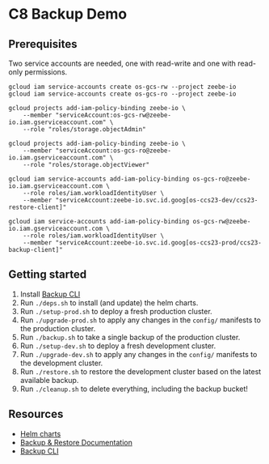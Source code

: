 # C8 Backup Demo

## Prerequisites
Two service accounts are needed, one with read-write and one with read-only permissions.

```shell
gcloud iam service-accounts create os-gcs-rw --project zeebe-io
gcloud iam service-accounts create os-gcs-ro --project zeebe-io

gcloud projects add-iam-policy-binding zeebe-io \
    --member "serviceAccount:os-gcs-rw@zeebe-io.iam.gserviceaccount.com" \
    --role "roles/storage.objectAdmin"

gcloud projects add-iam-policy-binding zeebe-io \
    --member "serviceAccount:os-gcs-ro@zeebe-io.iam.gserviceaccount.com" \
    --role "roles/storage.objectViewer"

gcloud iam service-accounts add-iam-policy-binding os-gcs-ro@zeebe-io.iam.gserviceaccount.com \
    --role roles/iam.workloadIdentityUser \
    --member "serviceAccount:zeebe-io.svc.id.goog[os-ccs23-dev/ccs23-restore-client]"

gcloud iam service-accounts add-iam-policy-binding os-gcs-rw@zeebe-io.iam.gserviceaccount.com \
    --role roles/iam.workloadIdentityUser \
    --member "serviceAccount:zeebe-io.svc.id.goog[os-ccs23-prod/ccs23-backup-client]"
```

## Getting started
1. Install [Backup CLI]
2. Run `./deps.sh` to install (and update) the helm charts.
3. Run `./setup-prod.sh` to deploy a fresh production cluster.
4. Run `./upgrade-prod.sh` to apply any changes in the `config/` manifests to the production cluster.
5. Run `./backup.sh` to take a single backup of the production cluster.
6. Run `./setup-dev.sh` to deploy a fresh development cluster.
7. Run `./upgrade-dev.sh` to apply any changes in the `config/` manifests to the development cluster.
8. Run `./restore.sh` to restore the development cluster based on the latest available backup.
9. Run `./cleanup.sh` to delete everything, including the backup bucket!

## Resources

- [Helm charts](https://github.com/camunda/camunda-platform-helm)
- [Backup & Restore Documentation](https://docs.camunda.io/docs/self-managed/backup-restore/backup-and-restore/)
- [Backup CLI]

[Backup CLI]: https://github.com/Sijoma/camunda-backup-cli